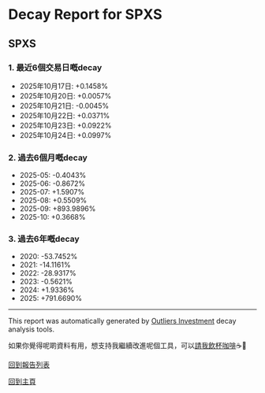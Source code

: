 # Decay Report for SPXS

## SPXS

### 1. 最近6個交易日嘅decay

- 2025年10月17日: +0.1458%
- 2025年10月20日: +0.0057%
- 2025年10月21日: -0.0045%
- 2025年10月22日: +0.0371%
- 2025年10月23日: +0.0922%
- 2025年10月24日: +0.0997%

### 2. 過去6個月嘅decay

- 2025-05: -0.4043%
- 2025-06: -0.8672%
- 2025-07: +1.5907%
- 2025-08: +0.5509%
- 2025-09: +893.9896%
- 2025-10: +0.3668%

### 3. 過去6年嘅decay

- 2020: -53.7452%
- 2021: -14.1161%
- 2022: -28.9317%
- 2023: -0.5621%
- 2024: +1.9336%
- 2025: +791.6690%

------------------------------
This report was automatically generated by [Outliers Investment](https://outliersecon.github.io/Outliers-Investment/) decay analysis tools.

如果你覺得呢啲資料有用，想支持我繼續改進呢個工具，可以[請我飲杯咖啡](https://buymeacoffee.com/outliersecon)☕🙏

[回到報告列表](https://outliersecon.github.io/Outliers-Investment/reports/reports_public)

[回到主頁](https://outliersecon.github.io/Outliers-Investment/)